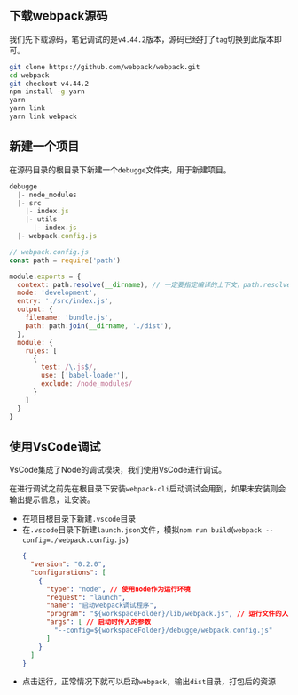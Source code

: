 ## 下载webpack源码
我们先下载源码，笔记调试的是`v4.44.2`版本，源码已经打了`tag`切换到此版本即可。
```sh
git clone https://github.com/webpack/webpack.git
cd webpack
git checkout v4.44.2
npm install -g yarn
yarn
yarn link
yarn link webpack
```
## 新建一个项目
在源码目录的根目录下新建一个`debugge`文件夹，用于新建项目。
```js
debugge
  |- node_modules
  |- src
    |- index.js
    |- utils
      |- index.js
  |- webpack.config.js
```
```js
// webpack.config.js
const path = require('path')

module.exports = {
  context: path.resolve(__dirname), // 一定要指定编译的上下文，path.resolve(__dirname)指定为debugge
  mode: 'development',
  entry: './src/index.js',
  output: {
    filename: 'bundle.js',
    path: path.join(__dirname, './dist'),
  },
  module: {
    rules: [
      {
        test: /\.js$/,
        use: ['babel-loader'],
        exclude: /node_modules/
      }
    ]
  }
}
```
## 使用VsCode调试
VsCode集成了Node的调试模块，我们使用VsCode进行调试。

在进行调试之前先在根目录下安装`webpack-cli`启动调试会用到，如果未安装则会输出提示信息，让安装。
+ 在项目根目录下新建`.vscode`目录
+ 在`.vscode`目录下新建`launch.json`文件，模拟`npm run build`(`webpack --config=./webpack.config.js`)
  ```json
  {
    "version": "0.2.0",
    "configurations": [
      {
        "type": "node", // 使用node作为运行环境
        "request": "launch",
        "name": "启动webpack调试程序",
        "program": "${workspaceFolder}/lib/webpack.js", // 运行文件的入口
        "args": [ // 启动时传入的参数
          "--config=${workspaceFolder}/debugge/webpack.config.js"
        ]
      }
    ]
  }
  ```
+ 点击运行，正常情况下就可以启动`webpack`，输出`dist`目录，打包后的资源
